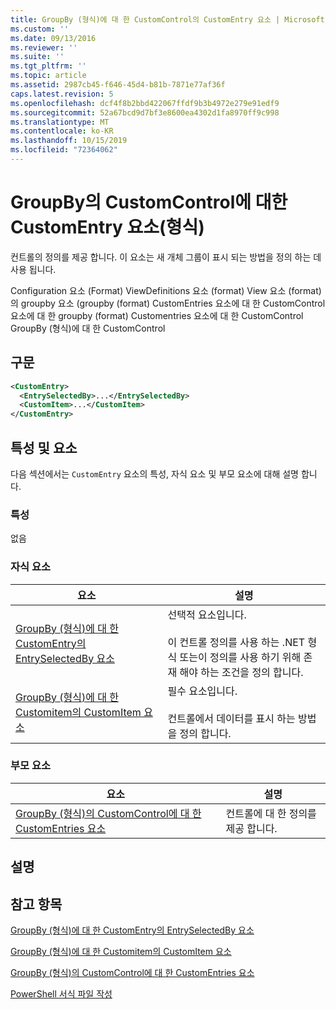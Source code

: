```yaml
---
title: GroupBy (형식)에 대 한 CustomControl의 CustomEntry 요소 | Microsoft Docs
ms.custom: ''
ms.date: 09/13/2016
ms.reviewer: ''
ms.suite: ''
ms.tgt_pltfrm: ''
ms.topic: article
ms.assetid: 2987cb45-f646-45d4-b81b-7871e77af36f
caps.latest.revision: 5
ms.openlocfilehash: dcf4f8b2bbd422067ffdf9b3b4972e279e91edf9
ms.sourcegitcommit: 52a67bcd9d7bf3e8600ea4302d1fa8970ff9c998
ms.translationtype: MT
ms.contentlocale: ko-KR
ms.lasthandoff: 10/15/2019
ms.locfileid: "72364062"
---
```

# <a name="customentry-element-for-customcontrol-for-groupby-format"></a>GroupBy의 CustomControl에 대한 CustomEntry 요소(형식)

컨트롤의 정의를 제공 합니다. 이 요소는 새 개체 그룹이 표시 되는 방법을 정의 하는 데 사용 됩니다.

Configuration 요소 (Format) ViewDefinitions 요소 (format) View 요소 (format)의 groupby 요소 (groupby (format) CustomEntries 요소에 대 한 CustomControl 요소에 대 한 groupby (format) Customentries 요소에 대 한 CustomControl GroupBy (형식)에 대 한 CustomControl

## <a name="syntax"></a>구문

```xml
<CustomEntry>
  <EntrySelectedBy>...</EntrySelectedBy>
  <CustomItem>...</CustomItem>
</CustomEntry>
```

## <a name="attributes-and-elements"></a>특성 및 요소

다음 섹션에서는 `CustomEntry` 요소의 특성, 자식 요소 및 부모 요소에 대해 설명 합니다.

### <a name="attributes"></a>특성

없음

### <a name="child-elements"></a>자식 요소

|요소|설명|
|-------------|-----------------|
|[GroupBy (형식)에 대 한 CustomEntry의 EntrySelectedBy 요소](./entryselectedby-element-for-customentry-for-groupby-format.md)|선택적 요소입니다.<br /><br /> 이 컨트롤 정의를 사용 하는 .NET 형식 또는이 정의를 사용 하기 위해 존재 해야 하는 조건을 정의 합니다.|
|[GroupBy (형식)에 대 한 Customitem의 CustomItem 요소](./customitem-element-for-customentry-for-groupby-format.md)|필수 요소입니다.<br /><br /> 컨트롤에서 데이터를 표시 하는 방법을 정의 합니다.|

### <a name="parent-elements"></a>부모 요소

|요소|설명|
|-------------|-----------------|
|[GroupBy (형식)의 CustomControl에 대 한 CustomEntries 요소](./customentries-element-for-customcontrol-for-groupby-format.md)|컨트롤에 대 한 정의를 제공 합니다.|

## <a name="remarks"></a>설명

## <a name="see-also"></a>참고 항목

[GroupBy (형식)에 대 한 CustomEntry의 EntrySelectedBy 요소](./entryselectedby-element-for-customentry-for-groupby-format.md)

[GroupBy (형식)에 대 한 Customitem의 CustomItem 요소](./customitem-element-for-customentry-for-groupby-format.md)

[GroupBy (형식)의 CustomControl에 대 한 CustomEntries 요소](./customentries-element-for-customcontrol-for-groupby-format.md)

[PowerShell 서식 파일 작성](./writing-a-powershell-formatting-file.md)
